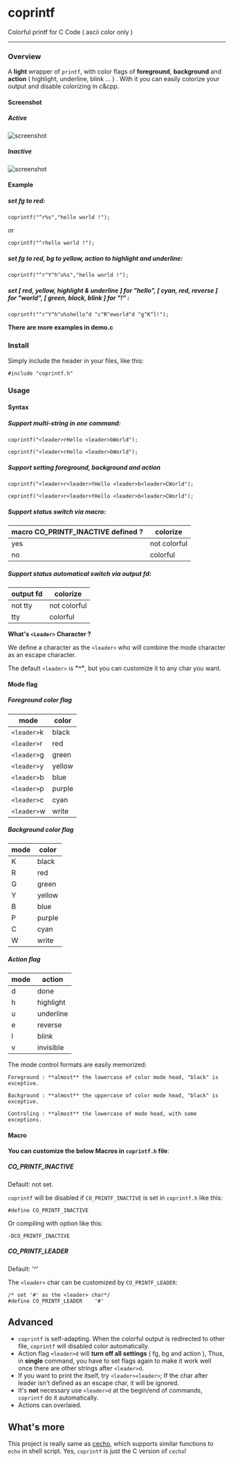 # coprintf #

Colorful printf for C Code ( ascii color only )

----------

### Overview ###

A **light** wrapper of `printf`, with color flags of **foreground**, **background** and **action** ( highlight, underline, blink ... ) . With it you can easily colorize your output and disable colorizing in c&cpp.

#### Screenshot ####

##### Active #####

![screenshot](https://raw.github.com/springlie/coprintf/master/screenshot.png)

##### Inactive #####

![screenshot](https://raw.github.com/springlie/coprintf/master/screenshot2.png)

#### Example ####

##### set fg to red: #####
	
	coprintf("^r%s","hello world !");

or

	coprintf("^rhello world !");

##### set fg to red, bg to yellow, action to highlight and underline: #####

	coprintf("^r^Y^h^u%s","hello world !");

##### set [ red, yellow, highlight & underline ] for "hello", [ cyan, red, reverse ] for "world", [ green, black, blink ] for "!" : #####

	coprintf("^r^Y^h^u%shello^d ^c^R^eworld^d ^g^K^l!");

**There are more examples in demo.c**

### Install ###

Simply include the header in your files, like this:

`#include "coprintf.h"`

### Usage ###

#### Syntax ####

##### Support multi-string in one command: #####

	coprintf("<leader>rHello <leader>bWorld");

	ceprintf("<leader>rHello <leader>bWorld");

##### Support setting foreground, background and action #####

	coprintf("<leader>r<leader>YHello <leader>b<leader>CWorld");

	ceprintf("<leader>r<leader>YHello <leader>b<leader>CWorld");

##### Support status switch via macro: #####

| macro CO_PRINTF_INACTIVE defined ? | colorize     |
| ---------------------------------- | ------------ |
| yes                                | not colorful |
| no                                 | colorful     |

##### Support status automatical switch via output fd: #####

| output fd	| colorize     |
| --------- | ------------ |
| not tty	| not colorful |
| tty       | colorful     |

**What's `<Leader>` Character ?**

We define a character as the `<leader>` who will combine the mode character as an escape character.

The default `<leader>` is **"^"**, but you can customize it to any char you want.


#### Mode flag ####

##### Foreground color flag #####

| mode		  | color  |
| ----------- | ------ |
| `<leader>`k | black  |
| `<leader>`r | red    |
| `<leader>`g | green  |
| `<leader>`y | yellow |
| `<leader>`b | blue   |
| `<leader>`p | purple |
| `<leader>`c | cyan   |
| `<leader>`w | write  |

##### Background color flag #####

| mode      | color  |
| --------- | ------ |
| <leader>K | black  |
| <leader>R | red    |
| <leader>G | green  |
| <leader>Y | yellow |
| <leader>B | blue   |
| <leader>P | purple |
| <leader>C | cyan   |
| <leader>W | write  |

##### Action flag #####

| mode		| action    |
| --------- | --------- |
| <leader>d | done      |
| <leader>h | highlight |
| <leader>u | underline |
| <leader>e | reverse   |
| <leader>l | blink     |
| <leader>v | invisible |

The mode control formats are easily memorized:

	Foreground : **almost** the lowercase of color mode head, "black" is exceptive.
	
	Background : **almost** the uppercase of color mode head, "black" is exceptive.

	Controling : **almost** the lowercase of mode head, with some exceptions.

#### Macro ####

**You can customize the below Macros in `coprintf.h` file**:

##### CO_PRINTF_INACTIVE #####

Default: not set.

`coprintf` will be disabled if `CO_PRINTF_INACTIVE` is set in `coprintf.h` like this:

`#define CO_PRINTF_INACTIVE`	

Or compiling with option like this:

`-DCO_PRINTF_INACTIVE`

##### CO_PRINTF_LEADER #####

Default: '^'

The `<leader>` char can be customized by `CO_PRINTF_LEADER`:

	/* set '#' as the <leader> char*/
	#define CO_PRINTF_LEADER	'#'

## Advanced ##

- `coprintf` is self-adapting. When the colorful output is redirected to other file, `coprintf` will disabled color automatically.
- Action flag `<leader>d` will **turn off all settings** ( fg, bg and action ), Thus, in **single** command, you have to set flags again to make it work well once there are other strings after `<leader>d`.
- If you want to print the <leader> itself, try `<leader><leader>`; If the char after leader isn't defined as an escape char, it will be ignored.
- It's **not** necessary use `<leader>d` at the begin/end of commands, `coprintf` do it automatically.
- Actions can overlaied.

## What's more ##

This project is really same as [cecho](https://github.com/springlie/cecho), which supports similar functions to `echo` in shell script. Yes, `coprintf` is just the C version of `cecho`!
